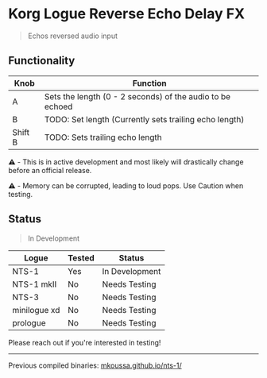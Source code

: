 # Korg Logue Reverse Echo Delay FX

>Echos reversed audio input

## Functionality

|Knob|Function|
|-|-|
|A|Sets the length (0 - 2 seconds) of the audio to be echoed|
|B|TODO: Set length (Currently sets trailing echo length)|
|Shift B|TODO: Sets trailing echo length|

⚠️ - This is in active development and most likely will drastically change before an official release.

⚠️ - Memory can be corrupted, leading to loud pops. Use Caution when testing.

## Status

> In Development

|Logue|Tested|Status|
|-|-|-|
|NTS-1|Yes|In Development|
|NTS-1 mkII|No|Needs Testing|
|NTS-3|No|Needs Testing|
|minilogue xd|No|Needs Testing|
|prologue|No|Needs Testing|

Please reach out if you're interested in testing!

---

Previous compiled binaries: [mkoussa.github.io/nts-1/](https://mkoussa.github.io/nts-1/)
